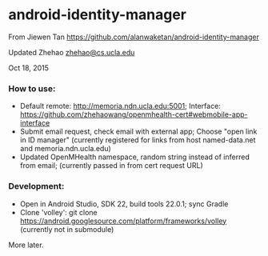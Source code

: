 # android-identity-manager

From Jiewen Tan https://github.com/alanwaketan/android-identity-manager

Updated Zhehao <zhehao@cs.ucla.edu> 

Oct 18, 2015

### How to use:

* Default remote: http://memoria.ndn.ucla.edu:5001; Interface: https://github.com/zhehaowang/openmhealth-cert#webmobile-app-interface
* Submit email request, check email with external app; Choose "open link in ID manager" (currently registered for links from host named-data.net and memoria.ndn.ucla.edu)
* Updated OpenMHealth namespace, random string instead of inferred from email; (currently passed in from cert request URL)

### Development:

* Open in Android Studio, SDK 22, build tools 22.0.1; sync Gradle
* Clone 'volley': git clone https://android.googlesource.com/platform/frameworks/volley (currently not in submodule)

More later.